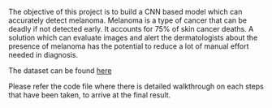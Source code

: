 The objective of this project is to build a CNN based model which can accurately detect melanoma. Melanoma is a type of cancer that can be deadly if not detected early. It accounts for 75% of skin cancer deaths. A solution which can evaluate images and alert the dermatologists about the presence of melanoma has the potential to reduce a lot of manual effort needed in diagnosis.

The dataset can be found [here](https://drive.google.com/file/d/1xLfSQUGDl8ezNNbUkpuHOYvSpTyxVhCs/view)

Please refer the code file where there is detailed walkthrough on each steps that have been taken, to arrive at the final result.
